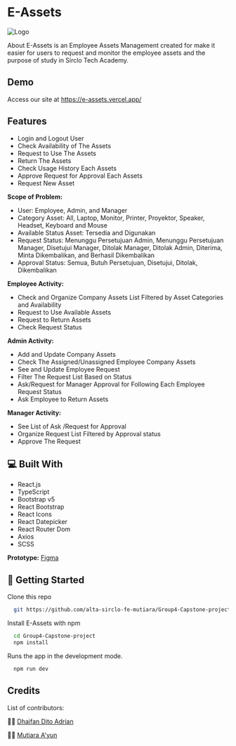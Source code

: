 
# E-Assets

![Logo](https://cdn.freelogodesign.org/files/508cd32b6e024b2cb3681aa96cf1afad/thumb/logo_200x200.png?v=637819523170000000)


About E-Assets is an Employee Assets Management created for make it easier for users to request and monitor the employee assets and the purpose of study in Sirclo Tech Academy.


##  Demo

Access our site at https://e-assets.vercel.app/

## Features

- Login and Logout User
- Check Availability of The Assets
- Request to Use The Assets
- Return The Assets
- Check Usage History Each Assets
- Approve Request for Approval Each Assets
- Request New Asset

**Scope of Problem:**
- User: Employee, Admin, and Manager 
- Category Asset: All, Laptop, Monitor, Printer, Proyektor, Speaker, Headset, Keyboard and Mouse
- Available Status Asset: Tersedia and Digunakan
- Request Status: Menunggu Persetujuan Admin, Menunggu Persetujuan Manager, Disetujui Manager, Ditolak Manager, Ditolak Admin, Diterima, Minta Dikembalikan, and Berhasil Dikembalikan
- Approval Status: Semua, Butuh Persetujuan, Disetujui, Ditolak, Dikembalikan

**Employee Activity:**
- Check and Organize Company Assets List Filtered by Asset Categories and Availability
- Request to Use Available Assets
- Request to Return Assets
- Check Request Status

**Admin Activity:**
- Add and Update Company Assets
- Check The Assigned/Unassigned Employee Company Assets
- See and Update Employee Request
- Filter The Request List Based on Status
- Ask/Request for Manager Approval for Following Each Employee Request Status
- Ask Employee to Return Assets

**Manager Activity:**
- See List of Ask /Request for Approval
- Organize Request List Filtered by Approval status
- Approve The Request

## 💻 Built With

- React.js
- TypeScript
- Bootstrap v5
- React Bootstrap
- React Icons
- React Datepicker
- React Router Dom
- Axios
- SCSS

**Prototype:** [Figma](https://www.figma.com/file/SDAqY0zgggzCASzzbHQjvZ/Capstone---E-Assets?node-id=0%3A1)

## 🚀 Getting Started

Clone this repo

```bash
  git https://github.com/alta-sirclo-fe-mutiara/Group4-Capstone-project.git

```

Install E-Assets with npm

```bash
  cd Group4-Capstone-project
  npm install
```

Runs the app in the development mode.

```bash
  npm run dev
```

## Credits

List of contributors:

👨‍💻 [Dhaifan Dito Adrian](https://github.com/dhaifandito)

👩‍💻 [Mutiara A'yun](https://github.com/mayun19)

